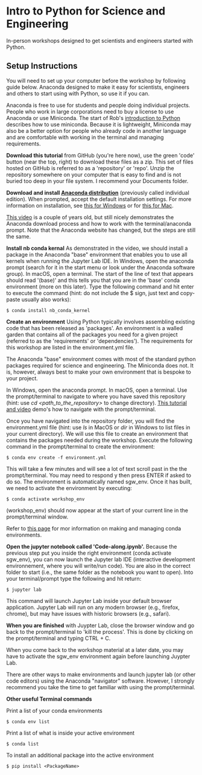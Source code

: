 # Intro to Python for Science and Engineering

In-person workshops designed to get scientists and engineers started with Python. 


## Setup Instructions

You will need to set up your computer before the workshop by following guide below. Anaconda designed to make it easy for scientists, engineers and others to start using with Python, so use it if you can. 

Anaconda is free to use for students and people doing individual projects. People who work in large corporations need to buy a license to use Anaconda or use Miniconda. The start of Rob's [introduction to Python](https://www.youtube.com/watch?v=wF9ZlPOCwIc&t=193s) describes how to use miniconda. Because it is lightweight, Miniconda may also be a better option for people who already code in another language and are comfortable with working in the terminal and managing requirements.

__Download this tutorial__ from GitHub (you're here now), use the green 'code' button (near the top, right) to download these files as a zip. This set of files hosted on GitHub is referred to as a 'repository' or 'repo'. Unzip the repository somewhere on your computer that is easy to find and is not buried too deep in your file system. I recommend your Documents folder.

__Download and install [Anaconda distribution](https://www.anaconda.com/products/distribution)__ (previously called individual edition). When prompted, accept the default installation settings. For more information on installation, see [this for Windows](https://docs.anaconda.com/anaconda/install/windows/) or for [this for Mac](https://docs.anaconda.com/anaconda/install/mac-os/).

[This video](https://www.youtube.com/watch?v=FdatS_NKVrM) is a couple of years old, but still nicely demonstrates the Anaconda download process and how to work with the terminal/anaconda prompt. Note that the Anaconda website has changed, but the steps are still the same.

__Install nb conda kernal__ As demonstrated in the video, we should install a package in the Anaconda "base" environment that enables you to use all kernels when running the Jupyter Lab IDE. In Windows, open the anaconda prompt (search for it in the start menu or look under the Anaconda software group). In macOS, open a terminal. The start of the line of text that appears should read '(base)' and this tells you that you are in the 'base' conda environment (more on this later). Type the following command and hit enter to execute the command (hint: do not include the $ sign, just text and copy-paste usually also works): 

    $ conda install nb_conda_kernel

__Create an environment__ Using Python typically involves assembling existing code that has been released as 'packages'. An environment is a walled garden that contains all of the packages you need for a given project (referred to as the 'requirements' or 'dependencies'). The requirements for this workshop are listed in the environment.yml file. 

The Anaconda "base" environment comes with most of the standard python packages required for science and engineering. The Miniconda does not. It is, however, always best to make your own environment that is bespoke to your project. 

In Windows, open the anaconda prompt. In macOS, open a terminal. Use the prompt/terminal to navigate to where you have saved this repository (hint: use _cd \<path_to_the_repository\>_ to change directory). [This tutorial and video](https://medium.com/geekculture/basic-bash-commands-c54933183c89) demo's how to navigate with the prompt/terminal.
 
Once you have navigated into the repository folder, you will find the environment.yml file (hint: use _ls_ in MacOS or _dir_ in Windows to list files in your current directory). We will use this file to create an environment that contains the packages needed during the workshop. Execute the following command in the prompt/terminal to create the environment:
 
    $ conda env create -f environment.yml
 
This will take a few minutes and will see a lot of text scroll past in the the prompt/terminal. You may need to respond y then press ENTER if asked to do so. The environment is automatically named sgw_env. Once it has built, we need to activate the environment by executing:
 
    $ conda activate workshop_env
 
\(workshop_env\) should now appear at the start of your current line in the prompt/terminal window.

Refer to [this page](https://conda.io/projects/conda/en/latest/user-guide/tasks/manage-environments.html) for mor information on making and managing conda environments.

__Open the jupyter notebook called 'Code-along.ipynb'.__ Because the previous step put you inside the right environment (conda activate sgw_env), you can now launch the Jupyter lab IDE (interactive development environnement, where you will write/run code). You are also in the correct folder to start (i.e., the same folder as the notebook you want to open). Into your terminal/prompt type the following and hit return:

    $ jupyter lab
 
This command will launch Jupyter Lab inside your default browser application. Jupyter Lab will run on any modern browser (e.g., firefox, chrome), but may have issues with historic browsers (e.g., safari).

__When you are finished__ with Juypter Lab, close the browser window and go back to the prompt/terminal to 'kill the process'. This is done by clicking on the prompt/terminal and typing CTRL + C.

When you come back to the workshop material at a later date, you may have to activate the sgw_env environment again before launching Juypter Lab. 

There are other ways to make environments and launch jupyter lab (or other code editors) using the Anaconda "navigator" software. However, I strongly recommend you take the time to get familiar with using the prompt/terminal. 

 
**Other useful Terminal commands**
 
Print a list of your conda environments
  
    $ conda env list
 
Print a list of what is inside your active environment
  
    $ conda list

To install an additional package into the active environment

    $ pip install <PackageName>